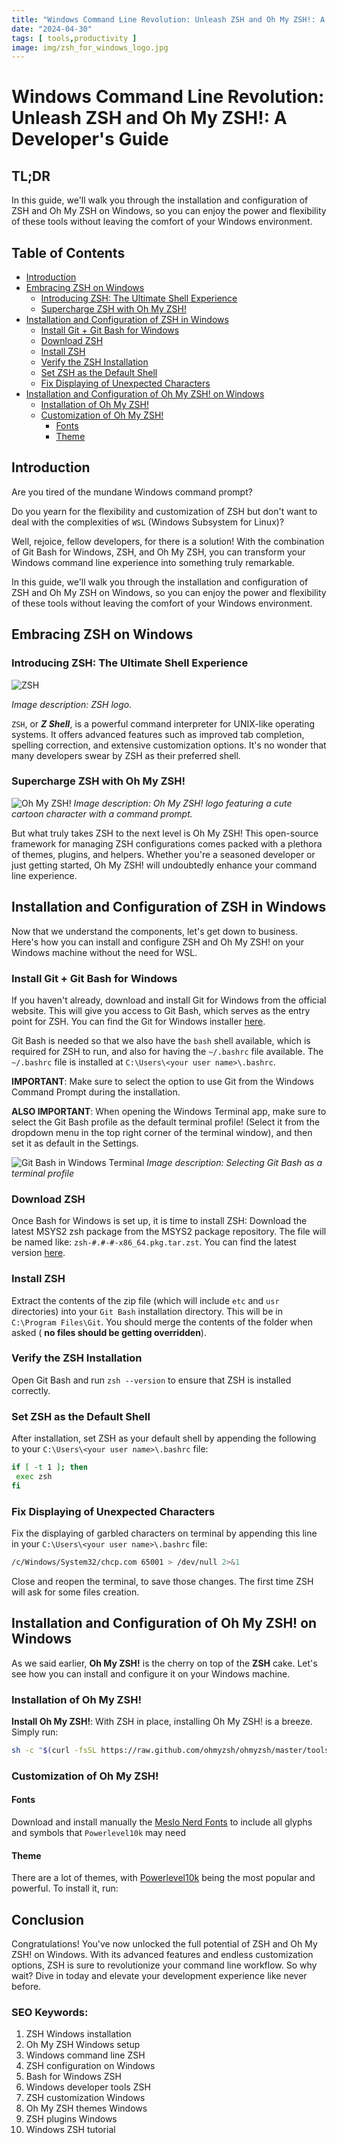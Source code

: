 ```yaml
---
title: "Windows Command Line Revolution: Unleash ZSH and Oh My ZSH!: A Developer's Guide"
date: "2024-04-30"
tags: [ tools,productivity ]
image: img/zsh_for_windows_logo.jpg
---
```


# Windows Command Line Revolution: Unleash ZSH and Oh My ZSH!: A Developer's Guide

## TL;DR

In this guide, we'll walk you through the installation and configuration of ZSH and Oh My ZSH on Windows, so you can
enjoy the power and flexibility of these tools without leaving the comfort of your Windows environment.

## Table of Contents

- [Introduction](#introduction)
- [Embracing ZSH on Windows](#embracing-zsh-on-windows)
    - [Introducing ZSH: The Ultimate Shell Experience](#introducing-zsh-the-ultimate-shell-experience)
    - [Supercharge ZSH with Oh My ZSH!](#supercharge-zsh-with-oh-my-zsh)
- [Installation and Configuration of ZSH in Windows](#installation-and-configuration-of-zsh-in-windows)
    - [Install Git + Git Bash for Windows](#install-git--git-bash-for-windows)
    - [Download ZSH](#download-zsh)
    - [Install ZSH](#install-zsh)
    - [Verify the ZSH Installation](#verify-the-zsh-installation)
    - [Set ZSH as the Default Shell](#set-zsh-as-the-default-shell)
    - [Fix Displaying of Unexpected Characters](#fix-displaying-of-unexpected-characters)
- [Installation and Configuration of Oh My ZSH! on Windows](#installation-and-configuration-of-oh-my-zsh-on-windows)
    - [Installation of Oh My ZSH!](#installation-of-oh-my-zsh)
    - [Customization of Oh My ZSH!](#customization-of-oh-my-zsh)
        - [Fonts](#fonts)
        - [Theme](#theme)

## Introduction

Are you tired of the mundane Windows command prompt?

Do you yearn for the flexibility and customization of ZSH but don't
want to deal with the complexities of `WSL` (Windows Subsystem for Linux)?

Well, rejoice, fellow developers, for there is a solution! With the
combination of Git Bash for Windows, ZSH, and Oh My ZSH, you can transform your Windows command line experience into
something truly remarkable.

In this guide, we'll walk you through the installation and configuration of ZSH and Oh My ZSH on Windows, so you can
enjoy the power and flexibility of these tools without leaving the comfort of your Windows environment.

## Embracing ZSH on Windows

### Introducing ZSH: The Ultimate Shell Experience

![ZSH](img/Z_Shell_Logo_Color_Horizontal.jpg)

*Image description: ZSH logo.*

`ZSH`, or ***Z Shell***, is a powerful command interpreter for UNIX-like operating systems. It offers advanced features
such as
improved tab completion, spelling correction, and extensive customization options. It's no wonder that many developers
swear by ZSH as their preferred shell.

### Supercharge ZSH with Oh My ZSH!

![Oh My ZSH!](img/omz-eastwood.png)
*Image description: Oh My ZSH! logo featuring a cute cartoon character with a command prompt.*

But what truly takes ZSH to the next level is Oh My ZSH! This open-source framework for managing ZSH configurations
comes packed with a plethora of themes, plugins, and helpers. Whether you're a seasoned developer or just getting
started, Oh My ZSH! will undoubtedly enhance your command line experience.

## Installation and Configuration of ZSH in Windows

Now that we understand the components, let's get down to business. Here's how you can install and configure ZSH and Oh
My ZSH! on your Windows machine without the need for WSL.

### Install Git + Git Bash for Windows

If you haven't already, download and install Git for Windows from the
official website. This will give you access to Git Bash, which serves as the entry point for ZSH. You can find the
Git for Windows installer [here](https://git-scm.com/download/win).

Git Bash is needed so that we also have the `bash` shell available, which is required for ZSH to run, and also for
having the `~/.bashrc` file available.
The `~/.bashrc` file is installed at `C:\Users\<your user name>\.bashrc`.

**IMPORTANT**: Make sure to select the option to use Git from the Windows Command Prompt during the installation.

**ALSO IMPORTANT**: When opening the Windows Terminal app, make sure to select the Git Bash profile as the default
terminal profile! (Select it from the dropdown menu in the top right corner of the terminal window), and then set it as
default in the Settings.

![Git Bash in Windows Terminal](img/git_bash_default_terminal.png)
*Image description: Selecting Git Bash as a terminal profile*

### Download ZSH

Once Bash for Windows is set up, it is time to install ZSH:
Download the latest MSYS2 zsh package from the MSYS2 package repository. The file will be named
like: `zsh-#.#-#-x86_64.pkg.tar.zst`. You can find the latest version [here](https://packages.msys2.org/package/zsh).

### Install ZSH

Extract the contents of the zip file (which will include `etc` and `usr` directories) into your `Git
Bash`
installation directory. This will be in `C:\Program Files\Git`. You should merge the contents of the folder when
asked (
**no files should be getting overridden**).

### Verify the ZSH Installation

Open Git Bash and run `zsh --version` to ensure that ZSH is installed correctly.

### Set ZSH as the Default Shell

After installation, set ZSH as your default shell by appending the following to
your `C:\Users\<your user name>\.bashrc` file:

   ```bash
   if [ -t 1 ]; then
    exec zsh
   fi
   ```

### Fix Displaying of Unexpected Characters

Fix the displaying of garbled characters on terminal by appending this line in
your `C:\Users\<your user name>\.bashrc` file:

   ```bash
   /c/Windows/System32/chcp.com 65001 > /dev/null 2>&1
   ```

Close and reopen the terminal, to save those changes. The first time ZSH will ask for some files creation.

## Installation and Configuration of Oh My ZSH! on Windows

As we said earlier, **Oh My ZSH!** is the cherry on top of the **ZSH** cake. Let's see how you can install and configure
it on your Windows machine.

### Installation of Oh My ZSH!

**Install Oh My ZSH!**: With ZSH in place, installing Oh My ZSH! is a breeze. Simply run:

```bash
sh -c "$(curl -fsSL https://raw.github.com/ohmyzsh/ohmyzsh/master/tools/install.sh)"
```

### Customization of Oh My ZSH!

#### Fonts

Download and install manually
the [Meslo Nerd Fonts](https://github.com/romkatv/powerlevel10k#meslo-nerd-font-patched-for-powerlevel10k) to include
all glyphs and symbols that `Powerlevel10k` may need

#### Theme

There are a lot of themes, with [Powerlevel10k](https://github.com/romkatv/powerlevel10k) being the most popular and
powerful. To install it, run:

## Conclusion

Congratulations! You've now unlocked the full potential of ZSH and Oh My ZSH! on Windows. With its advanced features and
endless customization options, ZSH is sure to revolutionize your command line workflow. So why wait? Dive in today and
elevate your development experience like never before.

### SEO Keywords:

1. ZSH Windows installation
2. Oh My ZSH Windows setup
3. Windows command line ZSH
4. ZSH configuration on Windows
5. Bash for Windows ZSH
6. Windows developer tools ZSH
7. ZSH customization Windows
8. Oh My ZSH themes Windows
9. ZSH plugins Windows
10. Windows ZSH tutorial
